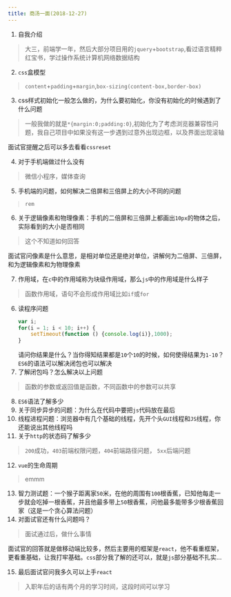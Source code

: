 ```yaml
---
title: 商汤一面(2018-12-27)
---
```

1. 自我介绍
> 大三，前端学一年，然后大部分项目用的`jquery`+`bootstrap`,看过语言精粹红宝书，学过操作系统计算机网络数据结构
2. `css`盒模型
> `content`+`padding`+`margin`,`box-sizing(content-box,border-box)`
3. css样式初始化一般怎么做的，为什么要初始化，你没有初始化的时候遇到了什么问题
> 一般我做的就是`*{margin:0;padding:0}`,初始化为了考虑浏览器兼容性问题，我自己项目中如果没有这一步遇到过意外出现边框，以及界面出现滚轴

面试官提醒之后可以多去看看`cssreset`

4. 对于手机端做过什么没有
> 微信小程序，媒体查询
5. 手机端的问题，如何解决二倍屏和三倍屏上的大小不同的问题
> `rem`
6. 关于逻辑像素和物理像素：手机的二倍屏和三倍屏上都画出`10px`的物体之后，实际看到的大小是否相同
> 这个不知道如何回答

面试官问像素是什么意思，是相对单位还是绝对单位，讲解何为二倍屏、三倍屏，和为逻辑像素和为物理像素

7. 作用域，在`c`中的作用域称为块级作用域，那么`js`中的作用域是什么样子
> 函数作用域，语句不会形成作用域比如`if`或`for`
6. 读程序问题
	```js
	var i;
	for(i = 1; i < 10; i++) {
		setTimeout(function () {console.log(i)},1000);
	}	
	```
	请问你结果是什么？当你得知结果都是`10`个`10`的时候，如何使得结果为`1-10`？`ES6`的语法可以解决闭包也可以解决
7. 了解闭包吗？怎么解决以上问题
> 函数的参数或返回值是函数，不同函数中的参数可以共享
8. `ES6`语法了解多少
9. 关于同步异步的问题：为什么在代码中要把`js`代码放在最后
10. 线程进程问题：浏览器中有几个基础的线程，先开个头`GUI`线程和`JS`线程，你还能说出其他线程吗
11. 关于`http`的状态码了解多少
> `200`成功，`403`前端权限问题，`404`前端路径问题， `5xx`后端问题
12. `vue`的生命周期
> emmm
13. 智力测试题：一个猴子距离家`50`米，在他的周围有`100`根香蕉，已知他每走一步就会吃掉一根香蕉，并且他最多带上`50`根香蕉，问他最多能带多少根香蕉回家（这是一个贪心算法问题）
14. 对面试官还有什么问题吗？
> 面试通过后，做什么事情

面试官的回答就是做移动端比较多，然后主要用的框架是`react`，他不看重框架，更看重基础，让我打牢基础。`css`部分我了解的还可以，就是`js`部分基础不扎实...

15. 最后面试官问我多久可以上手`react`
> 入职年后的话有两个月的学习时间，这段时间可以学习